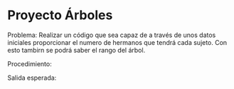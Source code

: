 # Proyecto Árboles 
Problema: Realizar un código que sea capaz de a través de unos datos iniciales proporcionar el numero de hermanos que tendrá cada sujeto. Con esto tambirn se podrá saber el rango del árbol.

Procedimiento: 

Salida esperada:
